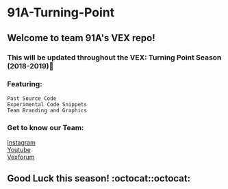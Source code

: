 # 91A-Turning-Point
## Welcome to team 91A's VEX repo!
### This will be updated throughout the VEX: Turning Point Season (2018-2019):round_pushpin:

### Featuring:
```
Past Source Code
Experimental Code Snippets
Team Branding and Graphics
```
### Get to know our Team:
[Instagram](https://www.instagram.com/91archangel/)\
[Youtube](https://www.youtube.com/watch?v=P2EfvA1IX8M)\
[Vexforum](https://www.vexforum.com/index.php/member/2485-colossus)

## Good Luck this season! :octocat::octocat:
